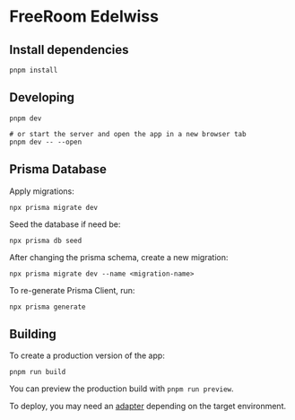 # FreeRoom Edelwiss

## Install dependencies

```shell
pnpm install
```

## Developing

```shell
pnpm dev

# or start the server and open the app in a new browser tab
pnpm dev -- --open
```

## Prisma Database

Apply migrations:

```shell
npx prisma migrate dev
```

Seed the database if need be:

```shell
npx prisma db seed
```

After changing the prisma schema, create a new migration:

```shell
npx prisma migrate dev --name <migration-name>
```

To re-generate Prisma Client, run:

```shell
npx prisma generate
```

## Building

To create a production version of the app:

```shell
pnpm run build
```

You can preview the production build with `pnpm run preview`.

To deploy, you may need an [adapter](https://kit.svelte.dev/docs/adapters) depending on the target environment.
